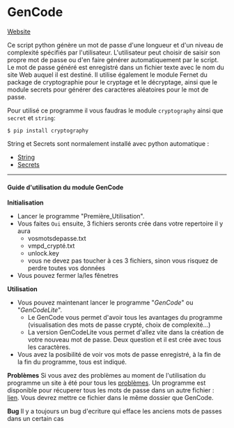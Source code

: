 # GenCode

[Website](##)


Ce script python génère un mot de passe d'une longueur et d'un niveau de complexité spécifiés par l'utilisateur. L'utilisateur peut choisir de saisir son propre mot de passe ou d'en faire générer automatiquement par le script. Le mot de passe généré est enregistré dans un fichier texte avec le nom du site Web auquel il est destiné. 
Il utilise également le module Fernet du package de cryptographie pour le cryptage et le décryptage, ainsi que le module secrets pour générer des caractères aléatoires pour le mot de passe.

Pour utilisé ce programme il vous faudras le module ``cryptography`` ainsi que ``secret`` et ``string``:

    $ pip install cryptography
String et Secrets sont normalement installé avec python automatique :
*    [String](https://docs.python.org/fr/3/library/string.html)
*    [Secrets](https://docs.python.org/3/library/secrets.html)

---
    
#### Guide d'utilisation du module GenCode

**Initialisation**
*   Lancer le programme "Première_Utilisation".
*   Vous faites ```Oui``` ensuite, 3 fichiers seronts crée dans votre repertoire il y aura 
    *   vosmotsdepasse.txt
    *   vmpd_crypté.txt
    *   unlock.key
    *   vous ne devez pas toucher à ces 3 fichiers, sinon vous risquez de perdre toutes vos données
*   Vous pouvez fermer la/les fênetres

**Utilisation**
*   Vous pouvez maintenant lancer le programme "*GenCode*" ou "*GenCodeLite*".
    *   Le GenCode vous permet d'avoir tous les avantages du programme (visualisation des mots de passe crypté, choix de     complexité...)
    *   La version GenCodeLite vous permet d'allez vite dans la création de votre nouveau mot de passe. Deux question et il     est crée avec tous les caractères.
* Vous avez la posibilité de voir vos mots de passe enregistré, à la fin de la fin du programme, tous est indiqué.

**Problèmes**
Si vous avez des problèmes au moment de l'utilisation du programme un site à été pour tous les [problèmes](##).
Un programme est disponible pour récuperer tous les mots de passe dans un autre fichier : [lien](https://www.mediafire.com/file/1wc63o3lwlnpz2q/Récupération.py/file).
Vous devrez mettre ce fichier dans le même dossier que GenCode.




**Bug**
Il y a toujours un bug d'ecriture qui efface les anciens mots de passes dans un certain cas
